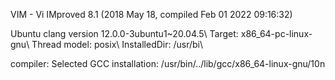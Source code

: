 VIM - Vi IMproved 8.1 (2018 May 18, compiled Feb 01 2022 09:16:32)


Ubuntu clang version 12.0.0-3ubuntu1~20.04.5\\
Target: x86_64-pc-linux-gnu\\
Thread model: posix\\
InstalledDir: /usr/bi\\

compiler: Selected GCC installation: /usr/bin/../lib/gcc/x86_64-linux-gnu/10n
